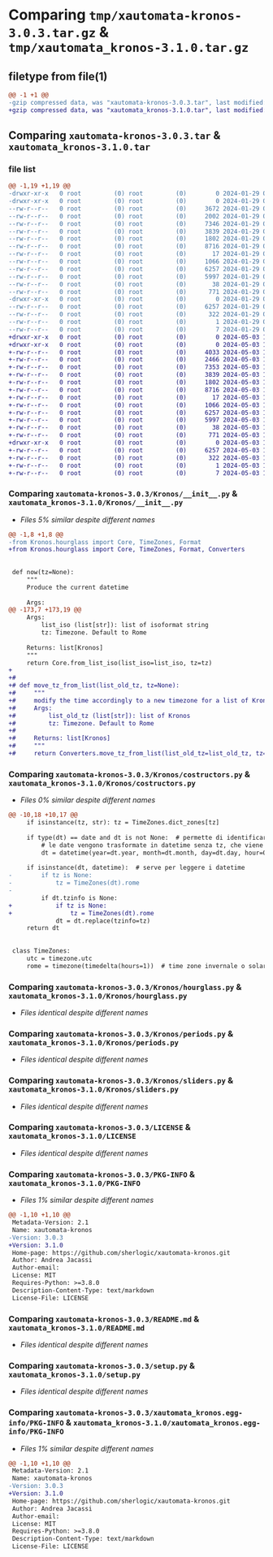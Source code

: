 # Comparing `tmp/xautomata-kronos-3.0.3.tar.gz` & `tmp/xautomata_kronos-3.1.0.tar.gz`

## filetype from file(1)

```diff
@@ -1 +1 @@
-gzip compressed data, was "xautomata-kronos-3.0.3.tar", last modified: Mon Jan 29 07:49:30 2024, max compression
+gzip compressed data, was "xautomata_kronos-3.1.0.tar", last modified: Fri May  3 11:35:07 2024, max compression
```

## Comparing `xautomata-kronos-3.0.3.tar` & `xautomata_kronos-3.1.0.tar`

### file list

```diff
@@ -1,19 +1,19 @@
-drwxr-xr-x   0 root         (0) root         (0)        0 2024-01-29 07:49:30.557258 xautomata-kronos-3.0.3/
-drwxr-xr-x   0 root         (0) root         (0)        0 2024-01-29 07:49:30.553258 xautomata-kronos-3.0.3/Kronos/
--rw-r--r--   0 root         (0) root         (0)     3672 2024-01-29 07:49:30.000000 xautomata-kronos-3.0.3/Kronos/__init__.py
--rw-r--r--   0 root         (0) root         (0)     2002 2024-01-29 07:49:30.000000 xautomata-kronos-3.0.3/Kronos/converters.py
--rw-r--r--   0 root         (0) root         (0)     7346 2024-01-29 07:49:30.000000 xautomata-kronos-3.0.3/Kronos/costructors.py
--rw-r--r--   0 root         (0) root         (0)     3839 2024-01-29 07:49:30.000000 xautomata-kronos-3.0.3/Kronos/hourglass.py
--rw-r--r--   0 root         (0) root         (0)     1802 2024-01-29 07:49:30.000000 xautomata-kronos-3.0.3/Kronos/periods.py
--rw-r--r--   0 root         (0) root         (0)     8716 2024-01-29 07:49:30.000000 xautomata-kronos-3.0.3/Kronos/sliders.py
--rw-r--r--   0 root         (0) root         (0)       17 2024-01-29 07:49:30.000000 xautomata-kronos-3.0.3/Kronos/version.py
--rw-r--r--   0 root         (0) root         (0)     1066 2024-01-29 07:49:30.000000 xautomata-kronos-3.0.3/LICENSE
--rw-r--r--   0 root         (0) root         (0)     6257 2024-01-29 07:49:30.553258 xautomata-kronos-3.0.3/PKG-INFO
--rw-r--r--   0 root         (0) root         (0)     5997 2024-01-29 07:49:30.000000 xautomata-kronos-3.0.3/README.md
--rw-r--r--   0 root         (0) root         (0)       38 2024-01-29 07:49:30.557258 xautomata-kronos-3.0.3/setup.cfg
--rw-r--r--   0 root         (0) root         (0)      771 2024-01-29 07:49:30.000000 xautomata-kronos-3.0.3/setup.py
-drwxr-xr-x   0 root         (0) root         (0)        0 2024-01-29 07:49:30.553258 xautomata-kronos-3.0.3/xautomata_kronos.egg-info/
--rw-r--r--   0 root         (0) root         (0)     6257 2024-01-29 07:49:30.000000 xautomata-kronos-3.0.3/xautomata_kronos.egg-info/PKG-INFO
--rw-r--r--   0 root         (0) root         (0)      322 2024-01-29 07:49:30.000000 xautomata-kronos-3.0.3/xautomata_kronos.egg-info/SOURCES.txt
--rw-r--r--   0 root         (0) root         (0)        1 2024-01-29 07:49:30.000000 xautomata-kronos-3.0.3/xautomata_kronos.egg-info/dependency_links.txt
--rw-r--r--   0 root         (0) root         (0)        7 2024-01-29 07:49:30.000000 xautomata-kronos-3.0.3/xautomata_kronos.egg-info/top_level.txt
+drwxr-xr-x   0 root         (0) root         (0)        0 2024-05-03 11:35:07.849754 xautomata_kronos-3.1.0/
+drwxr-xr-x   0 root         (0) root         (0)        0 2024-05-03 11:35:07.845754 xautomata_kronos-3.1.0/Kronos/
+-rw-r--r--   0 root         (0) root         (0)     4033 2024-05-03 11:35:07.000000 xautomata_kronos-3.1.0/Kronos/__init__.py
+-rw-r--r--   0 root         (0) root         (0)     2466 2024-05-03 11:35:07.000000 xautomata_kronos-3.1.0/Kronos/converters.py
+-rw-r--r--   0 root         (0) root         (0)     7353 2024-05-03 11:35:07.000000 xautomata_kronos-3.1.0/Kronos/costructors.py
+-rw-r--r--   0 root         (0) root         (0)     3839 2024-05-03 11:35:07.000000 xautomata_kronos-3.1.0/Kronos/hourglass.py
+-rw-r--r--   0 root         (0) root         (0)     1802 2024-05-03 11:35:07.000000 xautomata_kronos-3.1.0/Kronos/periods.py
+-rw-r--r--   0 root         (0) root         (0)     8716 2024-05-03 11:35:07.000000 xautomata_kronos-3.1.0/Kronos/sliders.py
+-rw-r--r--   0 root         (0) root         (0)       17 2024-05-03 11:35:07.000000 xautomata_kronos-3.1.0/Kronos/version.py
+-rw-r--r--   0 root         (0) root         (0)     1066 2024-05-03 11:35:07.000000 xautomata_kronos-3.1.0/LICENSE
+-rw-r--r--   0 root         (0) root         (0)     6257 2024-05-03 11:35:07.849754 xautomata_kronos-3.1.0/PKG-INFO
+-rw-r--r--   0 root         (0) root         (0)     5997 2024-05-03 11:35:07.000000 xautomata_kronos-3.1.0/README.md
+-rw-r--r--   0 root         (0) root         (0)       38 2024-05-03 11:35:07.849754 xautomata_kronos-3.1.0/setup.cfg
+-rw-r--r--   0 root         (0) root         (0)      771 2024-05-03 11:35:07.000000 xautomata_kronos-3.1.0/setup.py
+drwxr-xr-x   0 root         (0) root         (0)        0 2024-05-03 11:35:07.849754 xautomata_kronos-3.1.0/xautomata_kronos.egg-info/
+-rw-r--r--   0 root         (0) root         (0)     6257 2024-05-03 11:35:07.000000 xautomata_kronos-3.1.0/xautomata_kronos.egg-info/PKG-INFO
+-rw-r--r--   0 root         (0) root         (0)      322 2024-05-03 11:35:07.000000 xautomata_kronos-3.1.0/xautomata_kronos.egg-info/SOURCES.txt
+-rw-r--r--   0 root         (0) root         (0)        1 2024-05-03 11:35:07.000000 xautomata_kronos-3.1.0/xautomata_kronos.egg-info/dependency_links.txt
+-rw-r--r--   0 root         (0) root         (0)        7 2024-05-03 11:35:07.000000 xautomata_kronos-3.1.0/xautomata_kronos.egg-info/top_level.txt
```

### Comparing `xautomata-kronos-3.0.3/Kronos/__init__.py` & `xautomata_kronos-3.1.0/Kronos/__init__.py`

 * *Files 5% similar despite different names*

```diff
@@ -1,8 +1,8 @@
-from Kronos.hourglass import Core, TimeZones, Format
+from Kronos.hourglass import Core, TimeZones, Format, Converters
 
 
 def now(tz=None):
     """
     Produce the current datetime
 
     Args:
@@ -173,7 +173,19 @@
     Args:
         list_iso (list[str]): list of isoformat string
         tz: Timezone. Default to Rome
 
     Returns: list[Kronos]
     """
     return Core.from_list_iso(list_iso=list_iso, tz=tz)
+
+#
+# def move_tz_from_list(list_old_tz, tz=None):
+#     """
+#     modify the time accordingly to a new timezone for a list of Kronos
+#     Args:
+#         list_old_tz (list[str]): list of Kronos
+#         tz: Timezone. Default to Rome
+#
+#     Returns: list[Kronos]
+#     """
+#     return Converters.move_tz_from_list(list_old_tz=list_old_tz, tz=tz)
```

### Comparing `xautomata-kronos-3.0.3/Kronos/costructors.py` & `xautomata_kronos-3.1.0/Kronos/costructors.py`

 * *Files 0% similar despite different names*

```diff
@@ -10,18 +10,17 @@
     if isinstance(tz, str): tz = TimeZones.dict_zones[tz]
 
     if type(dt) == date and dt is not None:  # permette di identificare le date, senza prendere i datetime
         # le date vengono trasformate in datetime senza tz, che viene aggiunta dopo
         dt = datetime(year=dt.year, month=dt.month, day=dt.day, hour=0, minute=0, second=0, microsecond=0)
 
     if isinstance(dt, datetime):  # serve per leggere i datetime
-        if tz is None:
-            tz = TimeZones(dt).rome
-
         if dt.tzinfo is None:
+            if tz is None:
+                tz = TimeZones(dt).rome
             dt = dt.replace(tzinfo=tz)
     return dt
 
 
 class TimeZones:
     utc = timezone.utc
     rome = timezone(timedelta(hours=1))  # time zone invernale o solare
```

### Comparing `xautomata-kronos-3.0.3/Kronos/hourglass.py` & `xautomata_kronos-3.1.0/Kronos/hourglass.py`

 * *Files identical despite different names*

### Comparing `xautomata-kronos-3.0.3/Kronos/periods.py` & `xautomata_kronos-3.1.0/Kronos/periods.py`

 * *Files identical despite different names*

### Comparing `xautomata-kronos-3.0.3/Kronos/sliders.py` & `xautomata_kronos-3.1.0/Kronos/sliders.py`

 * *Files identical despite different names*

### Comparing `xautomata-kronos-3.0.3/LICENSE` & `xautomata_kronos-3.1.0/LICENSE`

 * *Files identical despite different names*

### Comparing `xautomata-kronos-3.0.3/PKG-INFO` & `xautomata_kronos-3.1.0/PKG-INFO`

 * *Files 1% similar despite different names*

```diff
@@ -1,10 +1,10 @@
 Metadata-Version: 2.1
 Name: xautomata-kronos
-Version: 3.0.3
+Version: 3.1.0
 Home-page: https://github.com/sherlogic/xautomata-kronos.git
 Author: Andrea Jacassi
 Author-email: 
 License: MIT
 Requires-Python: >=3.8.0
 Description-Content-Type: text/markdown
 License-File: LICENSE
```

### Comparing `xautomata-kronos-3.0.3/README.md` & `xautomata_kronos-3.1.0/README.md`

 * *Files identical despite different names*

### Comparing `xautomata-kronos-3.0.3/setup.py` & `xautomata_kronos-3.1.0/setup.py`

 * *Files identical despite different names*

### Comparing `xautomata-kronos-3.0.3/xautomata_kronos.egg-info/PKG-INFO` & `xautomata_kronos-3.1.0/xautomata_kronos.egg-info/PKG-INFO`

 * *Files 1% similar despite different names*

```diff
@@ -1,10 +1,10 @@
 Metadata-Version: 2.1
 Name: xautomata-kronos
-Version: 3.0.3
+Version: 3.1.0
 Home-page: https://github.com/sherlogic/xautomata-kronos.git
 Author: Andrea Jacassi
 Author-email: 
 License: MIT
 Requires-Python: >=3.8.0
 Description-Content-Type: text/markdown
 License-File: LICENSE
```

